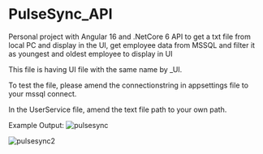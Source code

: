 # PulseSync_API
Personal project with Angular 16 and .NetCore 6 API to get a txt file from local PC and display in the UI, get employee data from MSSQL and filter it as youngest and oldest employee to display in UI

This file is having UI file with the same name by _UI.

To test the file, please amend the connectionstring in appsettings file to your mssql connect.

In the UserService file, amend the text file path to your own path.

Example Output:
![pulsesync](https://github.com/joecwh/PulseSync_API/assets/139208886/eb632953-44e4-456d-acaf-1b4d9b867ddd)

![pulsesync2](https://github.com/joecwh/PulseSync_API/assets/139208886/f4ef1ae8-1260-4c31-b8b6-da3c54d8416e)
